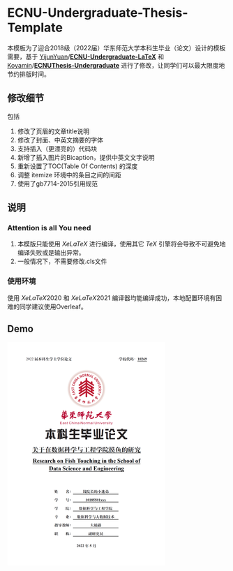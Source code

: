 # ECNU-Undergraduate-Thesis-Template
本模板为了迎合2018级（2022届）华东师范大学本科生毕业（论文）设计的模板需要，基于 [YijunYuan](https://github.com/YijunYuan)/**[ECNU-Undergraduate-LaTeX](https://github.com/YijunYuan/ECNU-Undergraduate-LaTeX)** 和 [Koyamin](https://github.com/Koyamin)/**[ECNUThesis-Undergraduate](https://github.com/Koyamin/ECNUThesis-Undergraduate)** 进行了修改，让同学们可以最大限度地节约排版时间。



## 修改细节

包括

1. 修改了页眉的文章title说明
2. 修改了封面、中英文摘要的字体
3. 支持插入（更漂亮的）代码块
4. 新增了插入图片的Bicaption，提供中英文文字说明
5. 重新设置了TOC(Table Of Contents) 的深度
6. 调整 itemize 环境中的条目之间的间距
7. 使用了gb7714-2015引用规范



## 说明

### Attention is all You need

1. 本模版只能使用 $XeLaTeX$ 进行编译，使用其它 $TeX$ 引擎将会导致不可避免地编译失败或是输出异常。
2. 一般情况下，不需要修改.cls文件

### 使用环境

使用 $XeLaTeX2020$ 和 $XeLaTeX2021$ 编译器均能编译成功，本地配置环境有困难的同学建议使用Overleaf。



## Demo

<img src="static\cover.png" alt="cover" style="zoom:50%;" />
